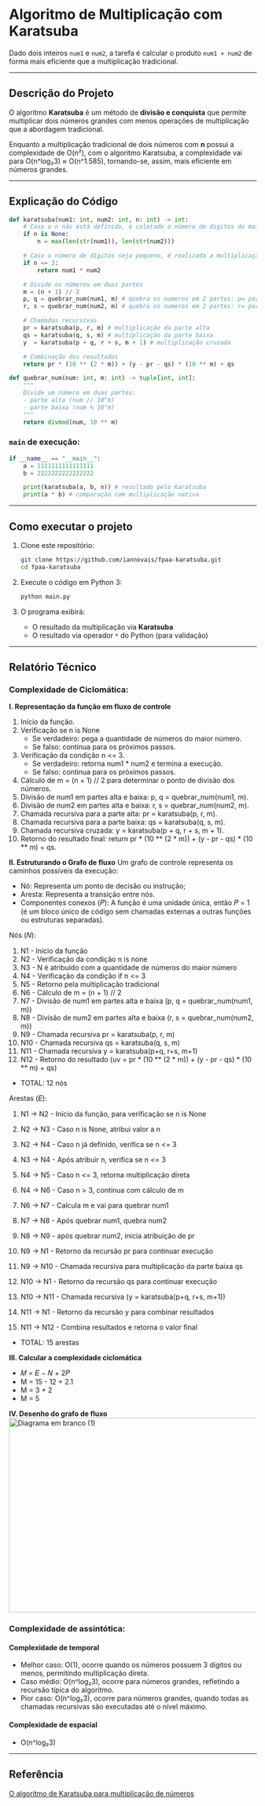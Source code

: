 # Algoritmo de Multiplicação com Karatsuba 
Dado dois inteiros `num1` e `num2`, a tarefa é calcular o produto `num1 × num2` de forma mais eficiente que a multiplicação tradicional.

---

## Descrição do Projeto

O algoritmo **Karatsuba** é um método de **divisão e conquista** que permite multiplicar dois números grandes com menos operações de multiplicação que a abordagem tradicional.

Enquanto a multiplicação tradicional de dois números com **n** possui a complexidade de O(n²), com o algoritmo Karatsuba, a complexidade vai para O(n^log₂3) ≈ O(n^1.585), tornando-se, assim, mais eficiente em números grandes.

---

## Explicação do Código

```python
def karatsuba(num1: int, num2: int, n: int) -> int:
    # Caso o n não está definido, é coletado o número de digitos do maior entre num1 e num2
    if n is None:
        n = max(len(str(num1)), len(str(num2)))

    # Caso o número de dígitos seja pequeno, é realizada a multiplicação direta
    if n <= 3:
        return num1 * num2

    # Divide os números em duas partes
    m = (n + 1) // 2
    p, q = quebrar_num(num1, m) # quebra os numeros em 2 partes: p= parte alta; q= parte baixa de num1
    r, s = quebrar_num(num2, m) # quebra os numeros em 2 partes: r= parte alta; s= parte baixa de num2

    # Chamadas recursivas
    pr = karatsuba(p, r, m) # multiplicação da parte alta
    qs = karatsuba(q, s, m) # multiplicação da parte baixa
    y  = karatsuba(p + q, r + s, m + 1) # multiplicação cruzada

    # Combinação dos resultados
    return pr * (10 ** (2 * m)) + (y - pr - qs) * (10 ** m) + qs

def quebrar_num(num: int, m: int) -> tuple[int, int]:
    """
    Divide um número em duas partes:
    - parte alta (num // 10^m)
    - parte baixa (num % 10^m)
    """
    return divmod(num, 10 ** m)
```

### `main` de execução:

```python
if __name__ == "__main__":
    a = 1111111111111111
    b = 2222222222222222

    print(karatsuba(a, b, n)) # resultado pelo Karatsuba
    print(a * b) # comparação com multiplicação nativa
```

---

## Como executar o projeto

1. Clone este repositório:

   ```bash
   git clone https://github.com/iannovais/fpaa-karatsuba.git
   cd fpaa-karatsuba
   ```

2. Execute o código em Python 3:

   ```bash
   python main.py
   ```

3. O programa exibirá:

   * O resultado da multiplicação via **Karatsuba**
   * O resultado via operador `*` do Python (para validação)

---

## Relatório Técnico

### Complexidade de Ciclomática:

**I. Representação da função em fluxo de controle**
1. Início da função.
2. Verificação se n is None
     - Se verdadeiro: pega a quantidade de números do maior número.
     - Se falso: continua para os próximos passos.
3. Verificação da condição n <= 3.
     - Se verdadeiro: retorna num1 * num2 e termina a execução.
     - Se falso: continua para os próximos passos.
3. Cálculo de m = (n + 1) // 2 para determinar o ponto de divisão dos números.
4. Divisão de num1 em partes alta e baixa: p, q = quebrar_num(num1, m).
5. Divisão de num2 em partes alta e baixa: r, s = quebrar_num(num2, m).
6. Chamada recursiva para a parte alta: pr = karatsuba(p, r, m).
7. Chamada recursiva para a parte baixa: qs = karatsuba(q, s, m).
8. Chamada recursiva cruzada: y = karatsuba(p + q, r + s, m + 1).
9. Retorno do resultado final: return pr * (10 ** (2 * m)) + (y - pr - qs) * (10 ** m) + qs.


**II. Estruturando o Grafo de fluxo**
Um grafo de controle representa os caminhos possíveis da execução:
  - Nó: Representa um ponto de decisão ou instrução;
  - Aresta: Representa a transição entre nós.
  - Componentes conexos (𝑃): A função é uma unidade única, então 𝑃 = 1 (é um bloco único de código sem chamadas externas a outras funções ou estruturas separadas).
    
  Nós (𝑁):
  1. N1 - Início da função
  2. N2 - Verificação da condição n is none
  3. N3 - N é atribuído com a quantidade de números do maior número
  4. N4 - Verificação da condição if n <= 3
  5. N5 - Retorno pela multiplicação tradicional
  6. N6 - Cálculo de m = (n + 1) // 2
  7. N7 - Divisão de num1 em partes alta e baixa (p, q = quebrar_num(num1, m))
  8. N8 - Divisão de num2 em partes alta e baixa (r, s = quebrar_num(num2, m))
  9. N9 - Chamada recursiva pr = karatsuba(p, r, m)
  10. N10 - Chamada recursiva qs = karatsuba(q, s, m)
  11. N11 - Chamada recursiva y = karatsuba(p+q, r+s, m+1)
  12. N12 - Retorno do resultado (uv = pr * (10 ** (2 * m)) + (y - pr - qs) * (10 ** m) + qs)
  - TOTAL: 12 nós
      
  Arestas (𝐸):
1. N1 → N2 - Início da função, para verificação se n is None
2. N2 → N3 - Caso n is None, atribui valor a n
3. N2 → N4 - Caso n já definido, verifica se n <= 3
4. N3 → N4 - Após atribuir n, verifica se n <= 3

5. N4 → N5 - Caso n <= 3, retorna multiplicação direta
6. N4 → N6 - Caso n > 3, continua com cálculo de m

7. N6 → N7 - Calcula m e vai para quebrar num1
8. N7 → N8 - Após quebrar num1, quebra num2
9. N8 → N9 - após quebrar num2, inicia atribuição de pr

10. N9 → N1 - Retorno da recursão pr para continuar execução
11. N9 → N10 - Chamada recursiva para multiplicação da parte baixa qs

12. N10 → N1 - Retorno da recursão qs para continuar execução
13. N10 → N11 - Chamada recursiva (y = karatsuba(p+q, r+s, m+1))
14. N11 → N1 - Retorno da recursão y para combinar resultados

15. N11 → N12 - Combina resultados e retorna o valor final
  - TOTAL: 15 arestas

**III. Calcular a complexidade ciclomática**
- 𝑀 = 𝐸 − 𝑁 + 2𝑃
- M = 15 - 12 + 2.1
- M = 3 + 2
- M = 5 

**IV. Desenho do grafo de fluxo**
<img width="1920" height="396" alt="Diagrama em branco (1)" src="https://github.com/user-attachments/assets/21bcd662-1388-4571-a863-241eee93fa22" />

### Complexidade de assintótica:

#### Complexidade de temporal

- Melhor caso: O(1), ocorre quando os números possuem 3 dígitos ou menos, permitindo multiplicação direta.
- Caso médio: O(n^log₂3), ocorre para números grandes, refletindo a recursão típica do algoritmo.
- Pior caso: O(n^log₂3), ocorre para números grandes, quando todas as chamadas recursivas são executadas até o nível máximo.

#### Complexidade de espacial
- O(n^log₂3)

---

## Referência

[O algoritmo de Karatsuba para multiplicação de números](https://www.ime.usp.br/~pf/analise_de_algoritmos/aulas/karatsuba.html)

